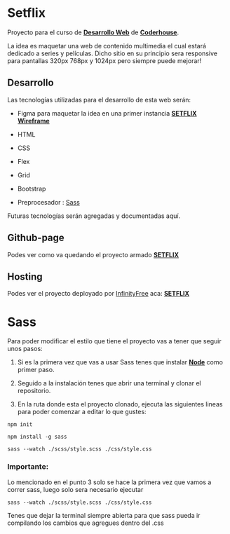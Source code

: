  

# Setflix

  

  

Proyecto para el curso de [**Desarrollo Web**](https://www.coderhouse.com/online/desarrollo-web-online) de [**Coderhouse**](https://www.coderhouse.com/).

  

  

La idea es maquetar una web de contenido multimedia el cual estará dedicado a series y películas.
Dicho sitio en su principio sera responsive para pantallas 320px 768px y 1024px pero siempre puede mejorar!

  

  

## Desarrollo

  

Las tecnologías utilizadas para el desarrollo de esta web serán:

  
- Figma para maquetar la idea en una primer instancia [**SETFLIX Wireframe**](https://www.figma.com/file/wj6afU14zTfSsQXi0i84hX/setflix?node-id=2%3A161&t=NUY6WXbiyLqNJITq-1)

- HTML

  

- CSS

  

- Flex

  

- Grid

  

- Bootstrap

  

- Preprocesador : [Sass](#id1)

  

Futuras tecnologías serán agregadas y documentadas aquí.

  

  

## Github-page

  

Podes ver como va quedando el proyecto armado [**SETFLIX**](https://roariel.github.io/setflix-mf/)

## Hosting

Podes ver el proyecto deployado por [InfinityFree](https://www.infinityfree.net/) aca: [**SETFLIX**](http://setflix.infinityfreeapp.com/)

# Sass

  

Para poder modificar el estilo que tiene el proyecto vas a tener que seguir unos pasos:

  

1. Si es la primera vez que vas a usar Sass tenes que instalar [**Node**](https://nodejs.org/es) como primer paso.

  

2. Seguido a la instalación tenes que abrir una terminal y clonar el repositorio.

  

3. En la ruta donde esta el proyecto clonado, ejecuta las siguientes lineas para poder comenzar a editar lo que gustes:

```
npm init

npm install -g sass

sass --watch ./scss/style.scss ./css/style.css
```

### Importante:
Lo mencionado en el punto 3 solo se hace la primera vez que vamos a correr sass, luego solo sera necesario ejecutar

```
sass --watch ./scss/style.scss ./css/style.css
```
Tenes que dejar la terminal siempre abierta para que sass pueda ir compilando los cambios que agregues dentro del .css 
